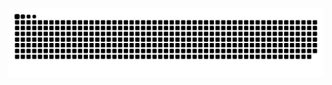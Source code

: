 ![riteshCodes](https://raw.githubusercontent.com/Platane/snk/output/github-contribution-grid-snake.svg)
